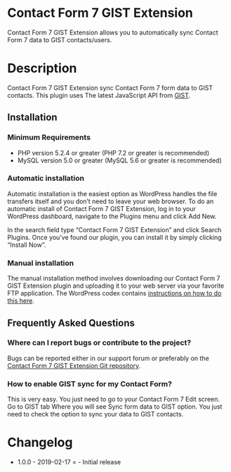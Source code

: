 # Contact Form 7 GIST Extension

Contact Form 7 GIST Extension allows you to automatically sync Contact
Form 7 data to GIST contacts/users.

# Description 

Contact Form 7 GIST Extension sync Contact Form 7 form data to GIST
contacts. This plugin uses The latest JavaScript API from
[GIST](https://docs.getgist.com/article/28-the-gist-javascript-api).

## Installation

### Minimum Requirements

-   PHP version 5.2.4 or greater (PHP 7.2 or greater is recommended)
-   MySQL version 5.0 or greater (MySQL 5.6 or greater is recommended)

### Automatic installation

Automatic installation is the easiest option as WordPress handles the
file transfers itself and you don’t need to leave your web browser. To
do an automatic install of Contact Form 7 GIST Extension, log in to your
WordPress dashboard, navigate to the Plugins menu and click Add New.

In the search field type “Contact Form 7 GIST Extension” and click
Search Plugins. Once you’ve found our plugin, you can install it by
simply clicking “Install Now”.

### Manual installation

The manual installation method involves downloading our Contact Form 7
GIST Extension plugin and uploading it to your web server via your
favorite FTP application. The WordPress codex contains [instructions on
how to do this
here](https://codex.wordpress.org/Managing_Plugins#Manual_Plugin_Installation).

## Frequently Asked Questions

### Where can I report bugs or contribute to the project?

Bugs can be reported either in our support forum or preferably on the
[Contact Form 7 GIST Extension Git
repository](https://github.com/patilvikasj/cf7-gist/issues).

### How to enable GIST sync for my Contact Form?

This is very easy. You just need to go to your Contact Form 7 Edit
screen. Go to GIST tab Where you will see Sync form data to GIST option.
You just need to check the option to sync your data to GIST contacts.

# Changelog

- 1.0.0 - 2019-02-17 = - Initial release
